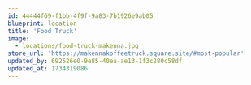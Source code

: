 ```yaml
---
id: 44444f69-f1bb-4f9f-9a83-7b1926e9ab05
blueprint: location
title: 'Food Truck'
image:
  - locations/food-truck-makenna.jpg
store_url: 'https://makennakoffeetruck.square.site/#most-popular'
updated_by: 692526e0-9e85-40ea-ae13-1f3c280c58df
updated_at: 1734319086
---
```

